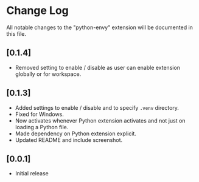 # Change Log

All notable changes to the "python-envy" extension will be documented in this file.

## [0.1.4]

- Removed setting to enable / disable as user can enable extension globally or for workspace.

## [0.1.3]

- Added settings to enable / disable and to specify `.venv` directory.
- Fixed for Windows.
- Now activates whenever Python extension activates and not just on loading a Python file.
- Made dependency on Python extension explicit.
- Updated README and include screenshot.

## [0.0.1]

- Initial release

